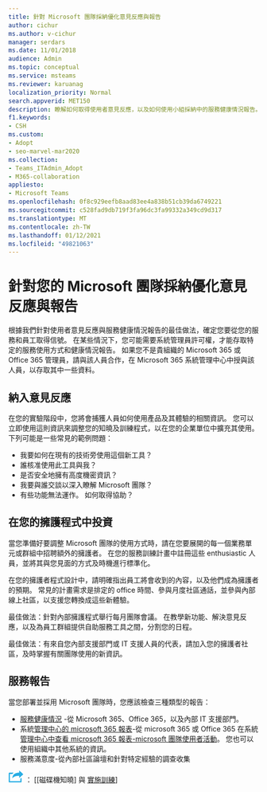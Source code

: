 ```yaml
---
title: 針對 Microsoft 團隊採納優化意見反應與報告
author: cichur
ms.author: v-cichur
manager: serdars
ms.date: 11/01/2018
audience: Admin
ms.topic: conceptual
ms.service: msteams
ms.reviewer: karuanag
localization_priority: Normal
search.appverid: MET150
description: 瞭解如何取得使用者意見反應，以及如何使用小組採納中的服務健康情況報告。
f1.keywords:
- CSH
ms.custom:
- Adopt
- seo-marvel-mar2020
ms.collection:
- Teams_ITAdmin_Adopt
- M365-collaboration
appliesto:
- Microsoft Teams
ms.openlocfilehash: 0f8c929eefb8aad83ee4a838b51cb39da6749221
ms.sourcegitcommit: c528fad9db719f3fa96dc3fa99332a349cd9d317
ms.translationtype: MT
ms.contentlocale: zh-TW
ms.lasthandoff: 01/12/2021
ms.locfileid: "49821063"
---
```

# <a name="optimize-feedback-and-reporting-for-your-microsoft-teams-adoption"></a>針對您的 Microsoft 團隊採納優化意見反應與報告

根據我們針對使用者意見反應與服務健康情況報告的最佳做法，確定您要從您的服務和員工取得信號。  在某些情況下，您可能需要系統管理員許可權，才能存取特定的服務使用方式和健康情況報告。 如果您不是貴組織的 Microsoft 365 或 Office 365 管理員，請與該人員合作，在 Microsoft 365 系統管理中心中授與該人員，以存取其中一些資料。

## <a name="incorporating-feedback"></a>納入意見反應 

在您的實驗階段中，您將會捕獲人員如何使用產品及其體驗的相關資訊。 您可以立即使用這則資訊來調整您的知曉及訓練程式，以在您的企業單位中擴充其使用。 下列可能是一些常見的範例問題：

- 我要如何在現有的技術旁使用這個新工具？
- 誰核准使用此工具與我？
- 是否安全地擁有高度機密資訊？ 
- 我要與誰交談以深入瞭解 Microsoft 團隊？
- 有些功能無法運作。 如何取得協助？

## <a name="invest-in-your-champions"></a>在您的擁護程式中投資

當您準備好要調整 Microsoft 團隊的使用方式時，請在您要展開的每一個業務單元或群組中招聘額外的擁護者。 在您的服務訓練計畫中註冊這些 enthusiastic 人員，並將其與您見面的方式及時機進行標準化。
 
在您的擁護者程式設計中，請明確指出員工將會收到的內容，以及他們成為擁護者的預期。 常見的計畫需求是排定的 office 時間、參與月度社區通話，並參與內部線上社區，以支援您轉換成這些新體驗。  

最佳做法：針對內部擁護程式舉行每月團隊會議。 在教學新功能、解決意見反應，以及為員工群組提供自助服務工具之間，分割您的日程。

最佳做法：有來自您內部支援部門或 IT 支援人員的代表，請加入您的擁護者社區，及時掌握有關團隊使用的新資訊。 

## <a name="service-reporting"></a>服務報告

當您部署並採用 Microsoft 團隊時，您應該檢查三種類型的報告：

- [服務健康情況](https://status.office365.com/) -從 Microsoft 365、Office 365，以及內部 IT 支援部門。
- 系統[管理中心的 microsoft 365 報表](https://docs.microsoft.com/microsoft-365/admin/activity-reports/activity-reports)-從 microsoft 365 或 Office 365 在系統[管理中心中查看 microsoft 365 報表-microsoft 團隊使用者活動](https://docs.microsoft.com/microsoft-365/admin/activity-reports/microsoft-teams-user-activity)。 您也可以使用組織中其他系統的資訊。
- 服務滿意度-從內部社區論壇和針對特定經驗的調查收集

![代表下一個步驟的圖示 ](media/teams-adoption-next-icon.png) ： [[磁碟機知曉] 與 [實施訓練](teams-adoption-drive-awareness.md)]
